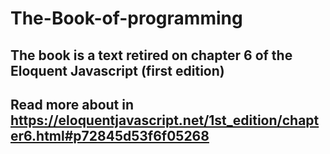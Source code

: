 # The-Book-of-programming

## The book is a text retired on chapter 6 of the Eloquent Javascript (first edition)

## Read more about in https://eloquentjavascript.net/1st_edition/chapter6.html#p72845d53f6f05268
